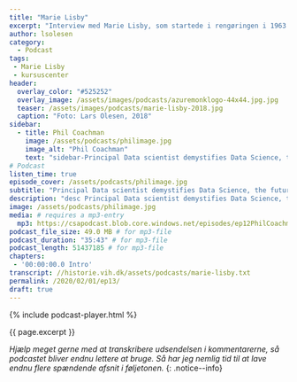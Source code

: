 ```yaml
---
title: "Marie Lisby"
excerpt: "Interview med Marie Lisby, som startede i rengøringen i 1963 og sluttede med ansvaret for kursuscenteret i 2003."
author: lsolesen
category:
  - Podcast
tags:
 - Marie Lisby
 - kursuscenter
header:
  overlay_color: "#525252"
  overlay_image: /assets/images/podcasts/azuremonklogo-44x44.jpg.jpg
  teaser: /assets/images/podcasts/marie-lisby-2018.jpg
  caption: "Foto: Lars Olesen, 2018"
sidebar:
  - title: Phil Coachman
    image: /assets/podcasts/philimage.jpg
    image_alt: "Phil Coachman"
    text: "sidebar-Principal Data scientist demystifies Data Science, the future of Data Science and a really cool ML project"
# Podcast
listen_time: true
episode_cover: /assets/podcasts/philimage.jpg
subtitle: "Principal Data scientist demystifies Data Science, the future of Data Science and a really cool ML project"
description: "desc Principal Data scientist demystifies Data Science, the future of Data Science and a really cool ML project"
image: /assets/podcasts/philimage.jpg
media: # requires a mp3-entry
  mp3: https://csapodcast.blob.core.windows.net/episodes/ep12PhilCoachman.m4a
podcast_file_size: 49.0 MB # for mp3-file
podcast_duration: "35:43" # for mp3-file
podcast_length: 51437185 # for mp3-file
chapters:
 - '00:00:00.0 Intro'
transcript: //historie.vih.dk/assets/podcasts/marie-lisby.txt
permalink: /2020/02/01/ep13/
draft: true
---
```


{% include podcast-player.html %}

{{ page.excerpt }}

_Hjælp meget gerne med at transkribere udsendelsen i kommentarerne, så podcastet bliver endnu lettere at bruge. Så har jeg nemlig tid til at lave endnu flere spændende afsnit i føljetonen._
{: .notice--info}